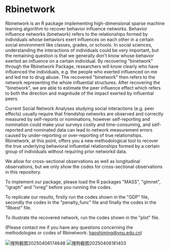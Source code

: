# Rbinetwork

Rbinetwork is an R package implementing high-dimensional sparse machine learning algorithm to recover behavior influence networks. Behavior influence networks (binetwork) refers to the relationships formed by individuals whose behaviors exert influences on each other in a certain social environment like classes, grades, or schools. In social sciences, understanding the interactions of individuals could be very important, but the remaining question is that we generally don't know whose behavior exerted an influence on a certain individual. By recovering "binetwork" through the Rbinetwork Package, researchers will know clearly who have influenced the individuals, e.g. the people who exerted influenced on me and led me to drug abuse. The recovered "binetwork" then refers to the network representing the whole influential structures. After recovering the "binetwork", we are able to estimate the peer influence effect which refers to both the direction and magnitude of the impact exerted by influential peers.

Current Social Network Analyses studying social interactions (e.g. peer effects) usually require that friendship networks are observed and correctly measured by self-reports or nominations, however self-reporting and nomination could make your surveys costly and time-consuming, and self-reported and nominated data can lead to network measurement errors caused by under-reporting or over-reporting of true relationships. Rbinetwork, at this point, offers you a new methodological tool to recover the true underlying behavioral influential relationships formed by a certain group of individuals without requiring prior networkd data.

We allow for cross-sectional observations as well as longitudinal observations, but we only show the codes for cross-sectional observations in this repository.

To implement our package, please load the R packages "MASS", "glmnet", "igraph" and "ivreg" before you running the codes.

To replicate our results, firstly run the codes shown in the "GDP" file, secondly the codes in the "penalty_func" file and finally the codes in the "Rbiest" file.

To illustrate the recovered network, run the codes shown in the "plot" file. 

(Please contact me if you have any questions concerning the methodologies or codes of Rbinetwork: haoshiming@ynu.edu.cn)

![搜狗截图20250406174648](https://github.com/user-attachments/assets/c10f9366-d551-45de-9dec-0b76c56d6c1f)
![搜狗截图20250406181403](https://github.com/user-attachments/assets/8613b92e-df65-4787-90dc-723f79f08efc)
